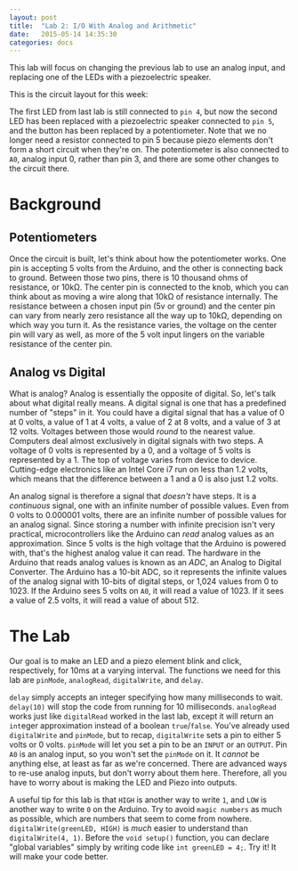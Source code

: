 ```yaml
---
layout: post
title:  "Lab 2: I/O With Analog and Arithmetic"
date:   2015-05-14 14:35:30
categories: docs
---
```

This lab will focus on changing the previous lab to use an analog input, and replacing one of the LEDs with a piezoelectric speaker.

This is the circuit layout for this week:
<Insert fritzing diagram here>

The first LED from last lab is still connected to `pin 4`, but now the second LED has been replaced with a piezoelectric speaker connected to `pin 5`, and the button has been replaced by a potentiometer. Note that we no longer need a resistor connected to pin 5 because piezo elements don't form a short circuit when they're on. The potentiometer is also connected to `A0`, analog input 0, rather than pin 3, and there are some other changes to the circuit there.

Background
==========

Potentiometers
--------------

Once the circuit is built, let's think about how the potentiometer works. One pin is accepting 5 volts from the Arduino, and the other is connecting back to ground. Between those two pins, there is 10 thousand ohms of resistance, or 10kΩ. The center pin is connected to the knob, which you can think about as moving a wire along that 10kΩ of resistance internally. The resistance between a chosen input pin (5v or ground) and the center pin can vary from nearly zero resistance all the way up to 10kΩ, depending on which way you turn it. As the resistance varies, the voltage on the center pin will vary as well, as more of the 5 volt input lingers on the variable resistance of the center pin.

Analog vs Digital
-----------------

What is analog? Analog is essentially the opposite of digital. So, let's talk about what digital really means. A digital signal is one that has a predefined number of "steps" in it. You could have a digital signal that has a value of 0 at 0 volts, a value of 1 at 4 volts, a value of 2 at 8 volts, and a value of 3 at 12 volts. Voltages between those would _round_ to the nearest value. Computers deal almost exclusively in digital signals with two steps. A voltage of 0 volts is represented by a 0, and a voltage of 5 volts is represented by a 1. The top of voltage varies from device to device. Cutting-edge electronics like an Intel Core i7 run on less than 1.2 volts, which means that the difference between a 1 and a 0 is also just 1.2 volts.

An analog signal is therefore a signal that _doesn't_ have steps. It is a _continuous_ signal, one with an infinite number of possible values. Even from 0 volts to 0.000001 volts, there are an infinite number of possible values for an analog signal. Since storing a number with infinite precision isn't very practical, microcontrollers like the Arduino can _read_ analog values as an approximation. Since 5 volts is the high voltage that the Arduino is powered with, that's the highest analog value it can read. The hardware in the Arduino that reads analog values is known as an _ADC_, an Analog to Digital Converter. The Arduino has a 10-bit ADC, so it represents the infinite values of the analog signal with 10-bits of digital steps, or 1,024 values from 0 to 1023. If the Arduino sees 5 volts on `A0`, it will read a value of 1023. If it sees a value of 2.5 volts, it will read a value of about 512.

The Lab
=======

Our goal is to make an LED and a piezo element blink and click, respectively, for 10ms at a varying interval. The functions we need for this lab are `pinMode`, `analogRead`, `digitalWrite`, and `delay`.

`delay` simply accepts an integer specifying how many milliseconds to wait. `delay(10)` will stop the code from running for 10 milliseconds. `analogRead` works just like `digitalRead` worked in the last lab, except it will return an `int`eger approximation instead of a boolean `true`/`false`. You've already used `digitalWrite` and `pinMode`, but to recap, `digitalWrite` sets a pin to either 5 volts or 0 volts. `pinMode` will let you set a pin to be an `INPUT` or an `OUTPUT`. Pin `A0` is an analog input, so you won't set the `pinMode` on it. It _cannot_ be anything else, at least as far as we're concerned. There are advanced ways to re-use analog inputs, but don't worry about them here. Therefore, all you have to worry about is making the LED and Piezo into outputs.

A useful tip for this lab is that `HIGH` is another way to write `1`, and `LOW` is another way to write `0` on the Arduino. Try to avoid `magic numbers` as much as possible, which are numbers that seem to come from nowhere. `digitalWrite(greenLED, HIGH)` is _much_ easier to understand than `digitalWrite(4, 1)`. Before the `void setup()` function, you can declare "global variables" simply by writing code like `int greenLED = 4;`. Try it! It will make your code better.
